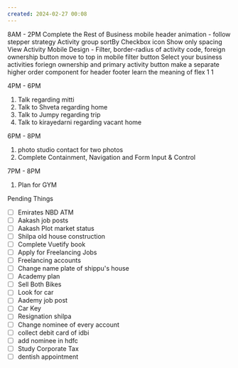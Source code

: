 ```yaml
---
created: 2024-02-27 00:08
---
```

8AM - 2PM
Complete the Rest of Business 
mobile header animation - follow stepper strategy
Activity group sortBy
Checkbox icon
Show only spacing
View Activity Mobile Design - Filter, border-radius of activity code, foreign ownership button move to top in mobile
filter button
Select your business activities foriegn ownership and primary activity button
make a separate higher order component for header footer
learn the meaning of flex 1 1 
		 
		 
		 

4PM - 6PM 
1. Talk regarding mitti
3. Talk to Shveta regarding home
4. Talk to Jumpy regarding trip
5. Talk to kirayedarni regarding vacant home

6PM - 8PM 
1. photo studio contact for two photos
2. Complete Containment, Navigation and Form Input & Control

7PM - 8PM 
1. Plan for GYM

Pending Things

 - [ ] Emirates NBD ATM 
- [ ] Aakash job posts
- [ ] Aakash Plot market status
- [ ] Shilpa old house construction
- [ ] Complete Vuetify book
- [ ] Apply for Freelancing Jobs
- [ ] Freelancing accounts
- [ ] Change name plate of shippu's house 
- [ ] Academy plan 
- [ ] Sell Both Bikes
- [ ] Look for car
- [ ] Aademy job post
- [ ] Car Key 
- [ ] Resignation shilpa
- [ ] Change nominee of every account
- [ ] collect debit card of idbi
- [ ] add nominee in hdfc 
- [ ] Study Corporate Tax
- [ ] dentish appointment 